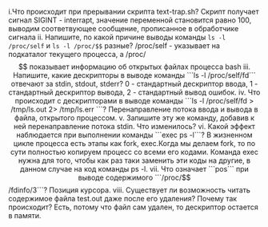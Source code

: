i.Что происходит при прерывании скрипта text-trap.sh? Скрипт получает сигнал SIGINT - interrapt, значение переменной становится равно 100, выводим соответвующее сообщение, прописанное в обработчике сигнала
ii. Напишите, по какой причине выводы команды ```ls -l /proc/self``` и ```ls -l /proc/$$``` разные? /proc/self - указывает на подкаталог текущего процесса, а /proc/$$ показывает информацию об открытых файлах процесса bash
iii. Напишите, какие дескрипторы в выводе команды ```ls -l /proc/self/fd``` отвечают за stdin, stdout, stderr? 0 - стандартный дескриптор ввода, 1 - стандартный дескриптор вывода, 2 - стандартный вывод ошибок.
iv. Что происходит с дескрипторами в выводе команды ```ls -l /proc/self/fd > /tmp/ls.out 2> /tmp/ls.err ```? Перенаправление потока ввода и вывода в файла, открытого процессом.
v. Запишите эту же команду, добавив к ней перенаправление потока stdin. Что изменилось?
vi. Какой эффект наблюдается при выполнении команды ```exec ps -l```? В жизненном цикле процесса есть этапы как fork, exec.Когда мы делаем fork, то по сути полностью копируем процесс со всеми его кодами. Команда exec нужна для того, чтобы как раз таки заменить эти коды на другие, в данном случае на код команды ps -l.
vii. Что означает ```pos``` при выводе содержимого ```/proc/$$/fdinfo/3```? Позиция курсора.
viii. Существует ли возможность читать содержимое файла test.out даже после его удаления? Почему так происходит? Есть, потому что файл сам удален, то дескриптор остается в памяти.
